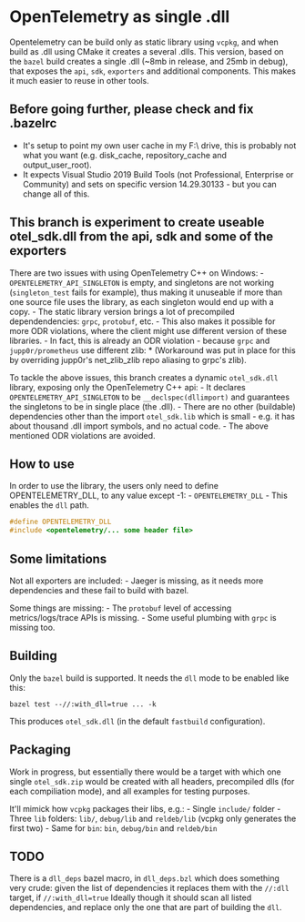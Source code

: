 # OpenTelemetry as single .dll

Opentelemetry can be build only as static library using `vcpkg`, and when build as .dll using CMake it creates a several .dlls.
This version, based on the `bazel` build creates a single .dll (~8mb in release, and 25mb in debug), that exposes the `api`, `sdk`, `exporters` and additional components.
This makes it much easier to reuse in other tools.

## Before going further, please check and fix .bazelrc

- It's setup to point my own user cache in my F:\ drive, this is probably not what you want (e.g. disk_cache, repository_cache and output_user_root).
- It expects Visual Studio 2019 Build Tools (not Professional, Enterprise or Community) and sets on specific version 14.29.30133 - but you can change all of this.

## This branch is experiment to create useable otel_sdk.dll from the api, sdk and some of the exporters

There are two issues with using OpenTelemetry C++ on Windows:
    - `OPENTELEMETRY_API_SINGLETON` is empty, and singletons are not working (`singleton_test` fails for example), thus making it unuseable if more than one source file uses the library, as each singleton would end up with a copy.
    - The static library version brings a lot of precompiled dependendencies: `grpc`, `protobuf`, etc. 
    - This also makes it possible for more ODR violations, where the client might use different version of these libraries.
    - In fact, this is already an ODR violation - because `grpc` and `jupp0r/prometheus` use different zlib:
        * (Workaround was put in place for this by overriding jupp0r's net_zlib_zlib repo aliasing to grpc's zlib).

To tackle the above issues, this branch creates a dynamic `otel_sdk.dll` library, exposing only the OpenTelemetry C++ api:
    - It declares `OPENTELEMETRY_API_SINGLETON` to be `__declspec(dllimport)` and guarantees the singletons to be in single place (the .dll).
    - There are no other (buildable) dependencies other than the import `otel_sdk.lib` which is small - e.g. it has about thousand .dll import symbols, and no actual code.
    - The above mentioned ODR violations are avoided.

## How to use

In order to use the library, the users only need to define OPENTELEMETRY_DLL, to any value except -1:
    - `OPENTELEMETRY_DLL` - This enables the `dll` path.

```C++
#define OPENTELEMETRY_DLL
#include <opentelemetry/... some header file>
```

## Some limitations

Not all exporters are included:
    - Jaeger is missing, as it needs more dependencies and these fail to build with bazel.

Some things are missing:
    - The `protobuf` level of accessing metrics/logs/trace APIs is missing.
    - Some useful plumbing with `grpc` is missing too.

## Building

Only the `bazel` build is supported. It needs the `dll` mode to be enabled like this:

```
bazel test --//:with_dll=true ... -k
```

This produces `otel_sdk.dll` (in the default `fastbuild` configuration).

## Packaging

Work in progress, but essentially there would be a target with which one single `otel_sdk.zip` would be created with
all headers, precompiled dlls (for each compiliation mode), and all examples for testing purposes.

It'll mimick how `vcpkg` packages their libs, e.g.:
    - Single `include/` folder
    - Three `lib` folders: `lib/`, `debug/lib` and `reldeb/lib` (vcpkg only generates the first two)
    - Same for `bin`: `bin`, `debug/bin` and `reldeb/bin`

## TODO

There is a `dll_deps` bazel macro, in `dll_deps.bzl` which does something very crude: given the list of dependencies it replaces them with the `//:dll` target, if `//:with_dll=true`
Ideally though it should scan all listed dependencies, and replace only the one that are part of building the `dll`.